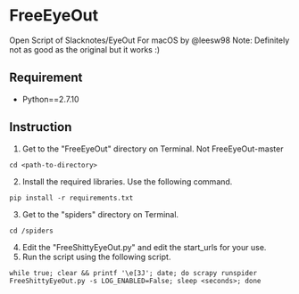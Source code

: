 # FreeEyeOut
Open Script of Slacknotes/EyeOut For macOS by @leesw98
Note: Definitely not as good as the original but it works :)

## Requirement
 - Python==2.7.10

## Instruction
1. Get to the "FreeEyeOut" directory on Terminal. Not FreeEyeOut-master
```
cd <path-to-directory>
```
2. Install the required libraries. Use the following command.
```
pip install -r requirements.txt
```
3. Get to the "spiders" directory on Terminal.
```
cd /spiders
```
4. Edit the "FreeShittyEyeOut.py" and edit the start_urls for your use. 
5. Run the script using the following script. 
```
while true; clear && printf '\e[3J'; date; do scrapy runspider FreeShittyEyeOut.py -s LOG_ENABLED=False; sleep <seconds>; done
```



